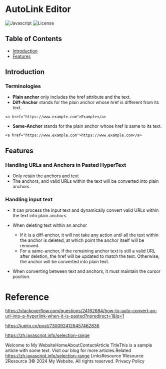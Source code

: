 # AutoLink Editor
![Javascript](https://img.shields.io/badge/JavaScript-passing-forestgreen)
![License](https://img.shields.io/badge/license-MIT-green)

## Table of Contents
* [Introduction](#introduction)
* [Features](*features)

## <a name="introduction">Introduction</a>

### Terminologies
* **Plain anchor** only includes the href attribute and the text.
* **Diff-Anchor** stands for the plain anchor whose href is different from its text.
```
<a href="https://www.example.com">Example</a>
```
* **Same-Anchor** stands for the plain anchor whose href is same to its text.
```
<a href="https://www.example.com">https://www.example.com</a>
```

## <a name="features">Features</a>

### Handling URLs and Anchors in Pasted HyperText
* Only retain the anchors and text
* The anchors, and valid URLs within the text will be converted into plain anchors.

### Handling input text
* It can process the input text and dynamically convert valid URLs within the text into plain anchors.

* When deleting text within an anchor
	* If it is a diff-anchor, it will not take any action until all the text within the anchor is deleted, at which point the anchor itself will be removed.
	* For a same-anchor, if the remaining anchor text is still a valid URL after deletion, the href will be updated to match the text. Otherwise, the anchor will be converted into plain text.

* When converting between text and anchors, it must maintain the cursor position.


# Reference
https://stackoverflow.com/questions/24162684/how-to-auto-convert-an-url-into-a-hyperlink-when-it-is-pasted?noredirect=1&lq=1

https://juejin.cn/post/7300924126457462836

https://zh.javascript.info/selection-range

Welcome to My WebsiteHomeAboutContactArticle TitleThis is a sample article with some text. Visit our blog for more articles.Related https://zh.javascript.info/selection-range  LinksResource 1Resource 2Resource 3© 2024 My Website. All rights reserved. Privacy Policy